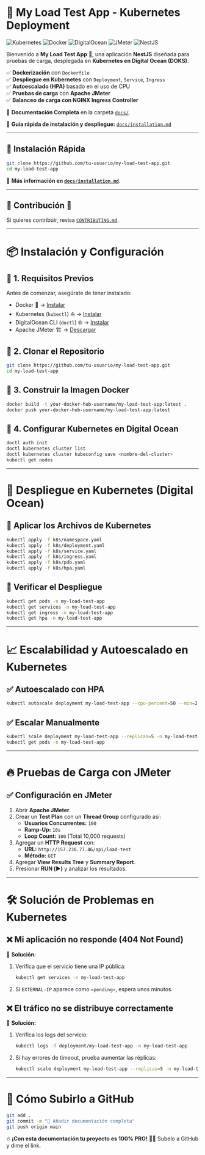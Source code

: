 # 🚀 My Load Test App - Kubernetes Deployment

![Kubernetes](https://img.shields.io/badge/Kubernetes-✔️-blue)
![Docker](https://img.shields.io/badge/Docker-✔️-blue)
![DigitalOcean](https://img.shields.io/badge/DigitalOcean-✔️-blue)
![JMeter](https://img.shields.io/badge/JMeter-✔️-orange)
![NestJS](https://img.shields.io/badge/NestJS-✔️-red)

Bienvenido a **My Load Test App** 🚀, una aplicación **NestJS** diseñada para pruebas de carga, desplegada en **Kubernetes en Digital Ocean (DOKS)**.

✅ **Dockerización** con `Dockerfile`  
✅ **Despliegue en Kubernetes** con `Deployment`, `Service`, `Ingress`  
✅ **Autoescalado (HPA)** basado en el uso de CPU  
✅ **Pruebas de carga** con **Apache JMeter**  
✅ **Balanceo de carga con NGINX Ingress Controller**  

📌 **Documentación Completa** en la carpeta [`docs/`](./docs/).

📌 **Guía rápida de instalación y despliegue:** [`docs/installation.md`](./docs/installation.md)

---

## 📌 **Instalación Rápida**
```bash
git clone https://github.com/tu-usuario/my-load-test-app.git
cd my-load-test-app
```

📌 **Más información en [`docs/installation.md`](./docs/installation.md)**.

---

## 📌 **Contribución 🤝**
Si quieres contribuir, revisa [`CONTRIBUTING.md`](./CONTRIBUTING.md).

---

# 📦 Instalación y Configuración

## 🔹 1. Requisitos Previos
Antes de comenzar, asegúrate de tener instalado:

- Docker 🐳 → [Instalar](https://www.docker.com/get-started)
- Kubernetes (`kubectl`) ⛵ → [Instalar](https://kubernetes.io/docs/tasks/tools/)
- DigitalOcean CLI (`doctl`) 🌐 → [Instalar](https://docs.digitalocean.com/reference/doctl/how-to/install/)
- Apache JMeter 🏗️ → [Descargar](https://jmeter.apache.org/download_jmeter.cgi)

## 🔹 2. Clonar el Repositorio
```bash
git clone https://github.com/tu-usuario/my-load-test-app.git
cd my-load-test-app
```

## 🔹 3. Construir la Imagen Docker
```bash
docker build -t your-docker-hub-username/my-load-test-app:latest .
docker push your-docker-hub-username/my-load-test-app:latest
```

## 🔹 4. Configurar Kubernetes en Digital Ocean
```bash
doctl auth init
doctl kubernetes cluster list
doctl kubernetes cluster kubeconfig save <nombre-del-cluster>
kubectl get nodes
```

---

# 🚀 Despliegue en Kubernetes (Digital Ocean)

## 📌 Aplicar los Archivos de Kubernetes
```bash
kubectl apply -f k8s/namespace.yaml
kubectl apply -f k8s/deployment.yaml
kubectl apply -f k8s/service.yaml
kubectl apply -f k8s/ingress.yaml
kubectl apply -f k8s/pdb.yaml
kubectl apply -f k8s/hpa.yaml
```

## 📌 Verificar el Despliegue
```bash
kubectl get pods -n my-load-test-app
kubectl get services -n my-load-test-app
kubectl get ingress -n my-load-test-app
kubectl get hpa -n my-load-test-app
```

---

# 📈 Escalabilidad y Autoescalado en Kubernetes

## ✅ Autoescalado con HPA
```bash
kubectl autoscale deployment my-load-test-app --cpu-percent=50 --min=2 --max=10 -n my-load-test-app
```

## ✅ Escalar Manualmente
```bash
kubectl scale deployment my-load-test-app --replicas=5 -n my-load-test-app
kubectl get pods -n my-load-test-app
```

---

# 🔥 Pruebas de Carga con JMeter

## ✅ Configuración en JMeter
1. Abrir **Apache JMeter**.
2. Crear un **Test Plan** con un **Thread Group** configurado así:
   - **Usuarios Concurrentes:** `100`
   - **Ramp-Up:** `10s`
   - **Loop Count:** `100` (Total 10,000 requests)
3. Agregar un **HTTP Request** con:
   - **URL:** `http://157.230.77.46/api/load-test`
   - **Método:** `GET`
4. Agregar **View Results Tree** y **Summary Report**.
5. Presionar **RUN (▶️)** y analizar los resultados.

---

# 🛠️ Solución de Problemas en Kubernetes

## ❌ Mi aplicación no responde (404 Not Found)
📌 **Solución:**  
1. Verifica que el servicio tiene una IP pública:
   ```bash
   kubectl get services -n my-load-test-app
   ```
2. Si `EXTERNAL-IP` aparece como `<pending>`, espera unos minutos.

## ❌ El tráfico no se distribuye correctamente
📌 **Solución:**  
1. Verifica los logs del servicio:
   ```bash
   kubectl logs -f deployment/my-load-test-app -n my-load-test-app
   ```
2. Si hay errores de timeout, prueba aumentar las réplicas:
   ```bash
   kubectl scale deployment my-load-test-app --replicas=5 -n my-load-test-app
   ```

---

# 🚀 Cómo Subirlo a GitHub
```bash
git add .
git commit -m "📄 Añadir documentación completa"
git push origin main
```

🔥 **¡Con esta documentación tu proyecto es 100% PRO!** 🚀💪 Subelo a GitHub y dime el link.

